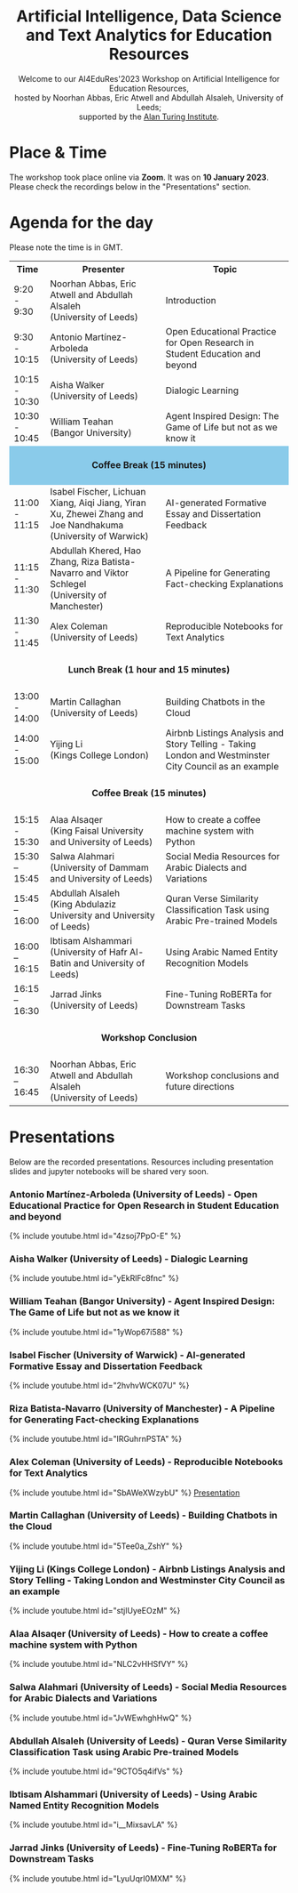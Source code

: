 


<h1 align="center">
  Artificial Intelligence, Data Science and Text Analytics for Education Resources
</h1>

<p align=center>
Welcome to our AI4EduRes'2023 Workshop on Artificial Intelligence for Education Resources, <br />
hosted by Noorhan Abbas, Eric Atwell and Abdullah Alsaleh, University of Leeds; <br />
supported by the <a href="[url](https://www.turing.ac.uk)">Alan Turing Institute</a>.
</p>

# Place & Time

The workshop took place online via **Zoom**. It was on **10 January 2023**. Please check the recordings below in the "Presentations" section.





# Agenda for the day
Please note the time is in GMT.



<table style="width:100%">
  <tr>
    <th width="13%">Time</th>
    <th>Presenter</th>
    <th>Topic</th>
  </tr>
  
  <tr>
    <td>9:20 - 9:30</td>
    <td>Noorhan Abbas, Eric Atwell and Abdullah Alsaleh <br /> (University of Leeds)</td>
    <td>Introduction</td>
  </tr>
  
  <tr>
    <td>9:30 - 10:15</td>
    <td>Antonio Martínez-Arboleda <br /> (University of Leeds)</td>
    <td>Open Educational Practice for Open Research in Student Education and beyond</td>
  </tr>
  
  <tr>
    <td>10:15 - 10:30</td>
    <td>Aisha Walker <br /> (University of Leeds)</td>
    <td>Dialogic Learning</td>
  </tr>
  
  <tr>
    <td>10:30 - 10:45</td>
    <td>William Teahan <br />(Bangor University)</td>
    <td>Agent Inspired Design: The Game of Life but not as we know it</td>
  </tr>
  
  <tr height="70px" style="background-color:8acbea">
    <td style="text-align:center" colspan="3"><strong>Coffee Break (15 minutes)</strong></td>
  </tr>
  
  <tr>
    <td>11:00 - 11:15</td>
    <td>Isabel Fischer, Lichuan Xiang, Aiqi Jiang, Yiran Xu, Zhewei Zhang and Joe Nandhakuma <br /> (University  of Warwick)</td>
    <td>AI-generated Formative Essay and Dissertation Feedback</td>
  </tr>
  
  <tr>
    <td>11:15 - 11:30</td>
    <td>Abdullah Khered, Hao Zhang, Riza Batista-Navarro and Viktor Schlegel <br /> (University of Manchester)</td>
    <td>A Pipeline for Generating Fact-checking Explanations</td>
  </tr>
  
  <tr>
    <td>11:30 - 11:45</td>
    <td>Alex Coleman <br />(University of Leeds)</td>
    <td>Reproducible Notebooks for Text Analytics</td>
  </tr>
  
  
  <tr height="70px">
    <td style="text-align:center" colspan="3"><strong>Lunch Break (1 hour and 15 minutes)</strong></td>
  </tr>
  
  
  <tr>
    <td>13:00 - 14:00</td>
    <td>Martin Callaghan <br /> (University of Leeds)</td>
    <td>Building Chatbots in the Cloud</td>
  </tr>
  
  <tr>
    <td>14:00 - 15:00</td>
    <td>Yijing Li <br /> (Kings College London)</td>
    <td>Airbnb Listings Analysis and Story Telling - Taking London and Westminster City Council as an example</td>
  </tr>
  
  <tr height="70px">
    <td style="text-align:center" colspan="3"><strong>Coffee Break (15 minutes)</strong></td>
  </tr>

  <tr>
    <td>15:15 - 15:30</td>
    <td>Alaa Alsaqer <br /> (King Faisal University and University of Leeds)</td>
    <td>How to create a coffee machine system with Python</td>
  </tr>

  <tr>
    <td>15:30 – 15:45</td>
    <td>Salwa Alahmari <br /> (University of Dammam and University of Leeds)</td>
    <td>Social Media Resources for Arabic Dialects and Variations</td>
  </tr>
  
  <tr>
    <td>15:45 – 16:00</td>
    <td>Abdullah Alsaleh <br /> (King Abdulaziz University and University of Leeds)</td>
    <td>Quran Verse Similarity Classification Task using Arabic Pre-trained Models</td>
  </tr>
  
  <tr>
    <td>16:00 – 16:15</td>
    <td>Ibtisam Alshammari <br /> (University of Hafr Al-Batin and University of Leeds)</td>
    <td>Using Arabic Named Entity Recognition Models</td>
  </tr>

  <tr>
    <td>16:15 – 16:30</td>
    <td>Jarrad Jinks <br /> (University of Leeds)</td>
    <td>Fine-Tuning RoBERTa for Downstream Tasks</td>
  </tr>



  
  <tr height="70px">
    <td style="text-align:center" colspan="3"><strong>Workshop Conclusion</strong></td>
  </tr>
  
  <tr>
    <td>16:30 – 16:45</td>
    <td>Noorhan Abbas, Eric Atwell and Abdullah Alsaleh <br /> (University of Leeds)</td>
    <td>Workshop conclusions and future directions</td>
  </tr>
</table>


# Presentations 
Below are the recorded presentations. Resources including presentation slides and jupyter notebooks will be shared very soon.

### Antonio Martínez-Arboleda (University of Leeds) - Open Educational Practice for Open Research in Student Education and beyond
<!--[![Antonio Martínez-Arboleda](https://img.youtube.com/vi/4zsoj7PpO-E/maxresdefault.jpg)](https://www.youtube.com/watch?v=4zsoj7PpO-E)!-->
{% include youtube.html id="4zsoj7PpO-E" %}


### Aisha Walker (University of Leeds) - Dialogic Learning
{% include youtube.html id="yEkRlFc8fnc" %}


### William Teahan (Bangor University) - Agent Inspired Design: The Game of Life but not as we know it
{% include youtube.html id="1yWop67i588" %}


### Isabel Fischer (University of Warwick) - AI-generated Formative Essay and Dissertation Feedback
{% include youtube.html id="2hvhvWCK07U" %}


### Riza Batista-Navarro (University of Manchester) - A Pipeline for Generating Fact-checking Explanations
{% include youtube.html id="lRGuhrnPSTA" %}


### Alex Coleman (University of Leeds) - Reproducible Notebooks for Text Analytics
{% include youtube.html id="SbAWeXWzybU" %}
[Presentation](https://sparrow0hawk.github.io/slides/notebooks/text-analytics-talk.slides.html#/)

### Martin Callaghan (University of Leeds) - Building Chatbots in the Cloud
{% include youtube.html id="5Tee0a_ZshY" %}


### Yijing Li (Kings College London) - Airbnb Listings Analysis and Story Telling - Taking London and Westminster City Council as an example
{% include youtube.html id="stjlUyeEOzM" %}


### Alaa Alsaqer (University of Leeds) - How to create a coffee machine system with Python
{% include youtube.html id="NLC2vHHSfVY" %}


### Salwa Alahmari (University of Leeds) - Social Media Resources for Arabic Dialects and Variations
{% include youtube.html id="JvWEwhghHwQ" %}


### Abdullah Alsaleh (University of Leeds) - Quran Verse Similarity Classification Task using Arabic Pre-trained Models
{% include youtube.html id="9CTO5q4ifVs" %}


### Ibtisam Alshammari (University of Leeds) - Using Arabic Named Entity Recognition Models
{% include youtube.html id="i__MixsavLA" %}


### Jarrad Jinks (University of Leeds) - Fine-Tuning RoBERTa for Downstream Tasks
{% include youtube.html id="LyuUqrI0MXM" %}




<!--# AI4EduRes.github.io 
# AI, Data Science and Text Analytics Resources for Education !-->
<!-- please email ai4educationresources@gmail.com for any inquiries. Thanks !-->

<!--
# Zoom Link
Please use this link to join us. 
https://universityofleeds.zoom.us/j/88639490559?pwd=K2pjVEVITjNhMGZxRDFnalR2UmdPZz09


# Registration
Please register using this [link via EventBrite](https://www.eventbrite.co.uk/e/ai4edures2022-workshop-on-artificial-intelligence-for-education-resources-tickets-500783756697). 

When you receive the registration confirmation email from EventBrite, please click "View the event" button on the email. After you log in to EventBrite page, click "join the event" which has the Zoom link.


<p align="middle">
  <img src="https://github.com/AI4EduRes/AI4EduRes.github.io/blob/baee0579d9142e3b26604e3f0c41157a3039e708/pic/instruction.png" width="450" />
  <br />
  <br />
  <p align="left"> Then click "join the event" on the EventBrite page. </p>
  <p align="middle">
  <img src="https://github.com/AI4EduRes/AI4EduRes.github.io/blob/d09943b44b02ac5f895f284874d8e2ace86e5e3e/pic/instruction2.png" width="450" align="middle"/> </p>
  <br />

</p>

Please contact [Abdullah Alsaleh](mailto:scanaa@leeds.ac.uk) if you have any issues.
!-->
